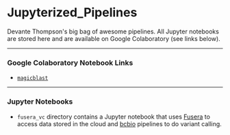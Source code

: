# Jupyterized_Pipelines

Devante Thompson's big bag of awesome pipelines. All Jupyter notebooks are stored here and are available on Google Colaboratory (see links below).

---

### Google Colaboratory Notebook Links

- [`magicblast`](https://colab.research.google.com/drive/1uZs3RHe64AHYvz5qDuJ6NqRYZ_owqgVY)

---

### Jupyter Notebooks

- `fusera_vc` directory contains a Jupyter notebook that uses [Fusera](https://github.com/mitre/fusera) to access data stored in the cloud and [bcbio](https://bcbio-nextgen.readthedocs.io/en/latest/) pipelines to do variant calling.
